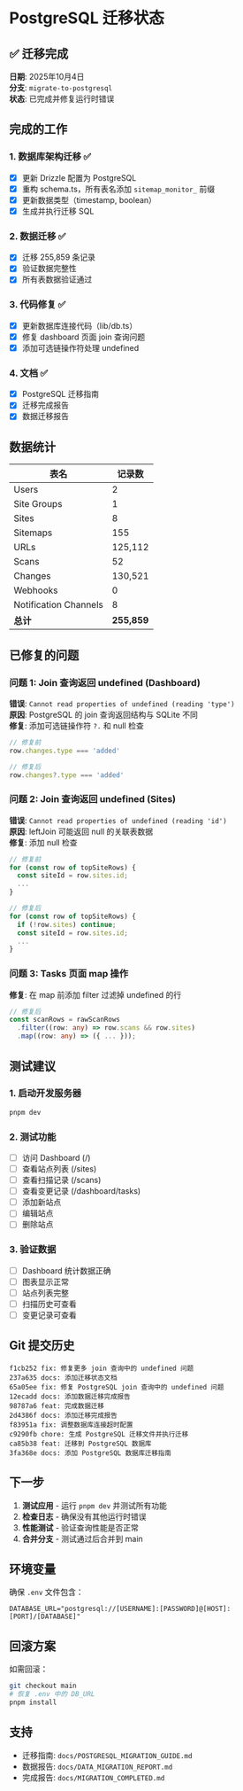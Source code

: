 # PostgreSQL 迁移状态

## ✅ 迁移完成

**日期**: 2025年10月4日  
**分支**: `migrate-to-postgresql`  
**状态**: 已完成并修复运行时错误

## 完成的工作

### 1. 数据库架构迁移 ✅
- [x] 更新 Drizzle 配置为 PostgreSQL
- [x] 重构 schema.ts，所有表名添加 `sitemap_monitor_` 前缀
- [x] 更新数据类型（timestamp, boolean）
- [x] 生成并执行迁移 SQL

### 2. 数据迁移 ✅
- [x] 迁移 255,859 条记录
- [x] 验证数据完整性
- [x] 所有表数据验证通过

### 3. 代码修复 ✅
- [x] 更新数据库连接代码（lib/db.ts）
- [x] 修复 dashboard 页面 join 查询问题
- [x] 添加可选链操作符处理 undefined

### 4. 文档 ✅
- [x] PostgreSQL 迁移指南
- [x] 迁移完成报告
- [x] 数据迁移报告

## 数据统计

| 表名 | 记录数 |
|------|--------|
| Users | 2 |
| Site Groups | 1 |
| Sites | 8 |
| Sitemaps | 155 |
| URLs | 125,112 |
| Scans | 52 |
| Changes | 130,521 |
| Webhooks | 0 |
| Notification Channels | 8 |
| **总计** | **255,859** |

## 已修复的问题

### 问题 1: Join 查询返回 undefined (Dashboard)
**错误**: `Cannot read properties of undefined (reading 'type')`  
**原因**: PostgreSQL 的 join 查询返回结构与 SQLite 不同  
**修复**: 添加可选链操作符 `?.` 和 null 检查

```typescript
// 修复前
row.changes.type === 'added'

// 修复后
row.changes?.type === 'added'
```

### 问题 2: Join 查询返回 undefined (Sites)
**错误**: `Cannot read properties of undefined (reading 'id')`  
**原因**: leftJoin 可能返回 null 的关联表数据  
**修复**: 添加 null 检查

```typescript
// 修复前
for (const row of topSiteRows) {
  const siteId = row.sites.id;
  ...
}

// 修复后
for (const row of topSiteRows) {
  if (!row.sites) continue;
  const siteId = row.sites.id;
  ...
}
```

### 问题 3: Tasks 页面 map 操作
**修复**: 在 map 前添加 filter 过滤掉 undefined 的行

```typescript
// 修复后
const scanRows = rawScanRows
  .filter((row: any) => row.scans && row.sites)
  .map((row: any) => ({ ... }));
```

## 测试建议

### 1. 启动开发服务器
```bash
pnpm dev
```

### 2. 测试功能
- [ ] 访问 Dashboard (/)
- [ ] 查看站点列表 (/sites)
- [ ] 查看扫描记录 (/scans)
- [ ] 查看变更记录 (/dashboard/tasks)
- [ ] 添加新站点
- [ ] 编辑站点
- [ ] 删除站点

### 3. 验证数据
- [ ] Dashboard 统计数据正确
- [ ] 图表显示正常
- [ ] 站点列表完整
- [ ] 扫描历史可查看
- [ ] 变更记录可查看

## Git 提交历史

```
f1cb252 fix: 修复更多 join 查询中的 undefined 问题
237a635 docs: 添加迁移状态文档
65a05ee fix: 修复 PostgreSQL join 查询中的 undefined 问题
12ecadd docs: 添加数据迁移完成报告
98787a6 feat: 完成数据迁移
2d4386f docs: 添加迁移完成报告
f83951a fix: 调整数据库连接超时配置
c9290fb chore: 生成 PostgreSQL 迁移文件并执行迁移
ca85b38 feat: 迁移到 PostgreSQL 数据库
3fa368e docs: 添加 PostgreSQL 数据库迁移指南
```

## 下一步

1. **测试应用** - 运行 `pnpm dev` 并测试所有功能
2. **检查日志** - 确保没有其他运行时错误
3. **性能测试** - 验证查询性能是否正常
4. **合并分支** - 测试通过后合并到 main

## 环境变量

确保 `.env` 文件包含：
```env
DATABASE_URL="postgresql://[USERNAME]:[PASSWORD]@[HOST]:[PORT]/[DATABASE]"
```

## 回滚方案

如需回滚：
```bash
git checkout main
# 恢复 .env 中的 DB_URL
pnpm install
```

## 支持

- 迁移指南: `docs/POSTGRESQL_MIGRATION_GUIDE.md`
- 数据报告: `docs/DATA_MIGRATION_REPORT.md`
- 完成报告: `docs/MIGRATION_COMPLETED.md`
